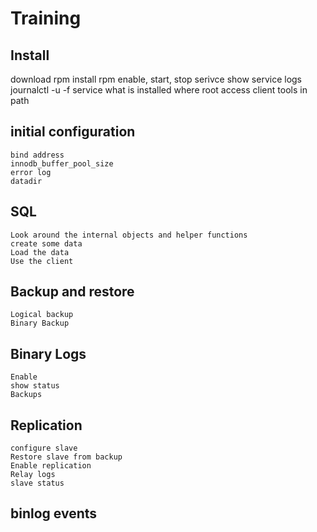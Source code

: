 # Training

## Install

download rpm
install rpm
enable, start, stop serivce
show service logs
    journalctl -u -f service
what is installed where
    root access
    client tools in path


## initial configuration

    bind address
    innodb_buffer_pool_size
    error log
    datadir

## SQL

    Look around the internal objects and helper functions
    create some data
    Load the data
    Use the client

## Backup and restore
    
    Logical backup
    Binary Backup

## Binary Logs

    Enable
    show status
    Backups

## Replication

    configure slave
    Restore slave from backup
    Enable replication
    Relay logs
    slave status

## binlog events

    

